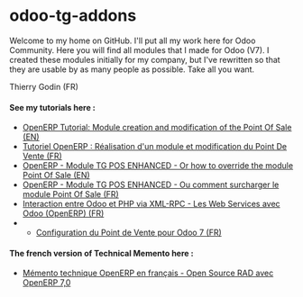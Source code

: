 odoo-tg-addons
==============

Welcome to my home on GitHub.
I'll put all my work here for Odoo Community.
Here you will find all modules that I made for Odoo (V7). 
I created these modules initially for my company, but I've rewritten so that they are usable by as many people as possible. 
Take all you want.

Thierry Godin (FR)

#### See my tutorials here :

- [OpenERP Tutorial: Module creation and modification of the Point Of Sale (EN)](http://thierry-godin.developpez.com/openerp/tutorial-module-creation-pos-modification-english-version/)
- [Tutoriel OpenERP : Réalisation d'un module et modification du Point De Vente (FR)](http://thierry-godin.developpez.com/openerp/tutoriel-openerp-realisation-module-web-pour-point-vente/)
- [OpenERP - Module TG POS ENHANCED - Or how to override the module Point Of Sale (EN)](http://thierry-godin.developpez.com/openerp/openerp-module-pos-enhanced-en/)
- [OpenERP - Module TG POS ENHANCED - Ou comment surcharger le module Point Of Sale (FR)](http://thierry-godin.developpez.com/openerp/openerp-module-pos-enhanced-fr/)
- [Interaction entre Odoo et PHP via XML-RPC - Les Web Services avec Odoo (OpenERP) (FR)](http://thierry-godin.developpez.com/openerp/openerp-xmlrpc-php-fr/)
- - [Configuration du Point de Vente pour Odoo 7 (FR)](http://thierry-godin.developpez.com/openerp/odoo7-tutoriel-configuration-point-of-sale-fr/)


#### The french version of Technical Memento here :

- [Mémento technique OpenERP en français - Open Source RAD avec OpenERP 7,0](http://thierry-godin.developpez.com/openerp/memento-technique-openerp-fr/)
